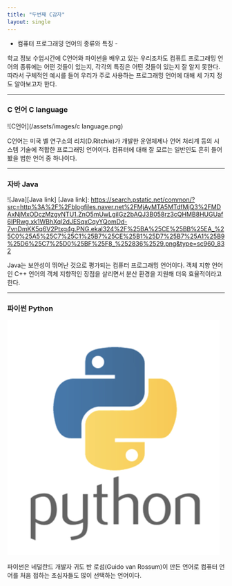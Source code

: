 ```yaml
---
title: "두번째 C감자"
layout: single
---
```

- 컴퓨터 프로그래밍 언어의 종류와 특징 -




 학교 정보 수업시간에 C언어와 파이썬을 배우고 있는 우리조차도 컴퓨트 프로그래밍 언어의 종류에는 어떤 것들이 있는지, 각각의 특징은 어떤 것들이 있는지 잘 알지 못한다. 따라서 구체적인 예시를 들어 우리가 주로 사용하는 프로그래밍 언어에 대해 세 가지 정도 알아보고자 한다.
 
---
### C 언어 C language
![C언어](/assets/images/c language.png)   

 C언어는 미국 벨 연구소의 리치(D.Ritchie)가 개발한 운영체제나 언어 처리계 등의 시스템 기술에 적합한 프로그래밍 언어이다. 컴퓨터에 대해 잘 모르는 일반인도 흔히 들어봤을 법한 언어 중 하나이다.

---
### 자바 Java
![Java][Java link]
[Java link]: https://search.pstatic.net/common/?src=http%3A%2F%2Fblogfiles.naver.net%2FMjAyMTA5MTdfMjQ3%2FMDAxNjMxODczMzgyNTU1.ZnO5mUwLgiIGz2bAQJ3B058rz3cQHMB8HUGUaf6IPRwg.xk1WBhXql2dJESqxCqyYQomDd-7vnDmKK5q6V2Ptxg4g.PNG.ekal324%2F%25BA%25CE%25BB%25EA_%25C0%25A5%25C7%25C1%25B7%25CE%25B1%25D7%25B7%25A1%25B9%25D6%25C7%25D0%25BF%25F8_%252836%2529.png&type=sc960_832

 Java는 보안성이 뛰어난 것으로 평가되는 컴퓨터 프로그래밍 언어이다. 객체 지향 언어인 C++ 언어의 객체 지향적인 장점을 살리면서 분산 환경을 지원해 더욱 효율적이라고 한다.

---
### 파이썬 Python
[![Python](/assets/images/python.png "더 자세한 내용을 원하시면 방문해 보세요!")](https://search.pstatic.net/common/?src=http%3A%2F%2Fblogfiles.naver.net%2FMjAyMTA5MTdfMjQ3%2FMDAxNjMxODczMzgyNTU1.ZnO5mUwLgiIGz2bAQJ3B058rz3cQHMB8HUGUaf6IPRwg.xk1WBhXql2dJESqxCqyYQomDd-7vnDmKK5q6V2Ptxg4g.PNG.ekal324%2F%25BA%25CE%25BB%25EA_%25C0%25A5%25C7%25C1%25B7%25CE%25B1%25D7%25B7%25A1%25B9%25D6%25C7%25D0%25BF%25F8_%252836%2529.png&type=sc960_832)

 파이썬은 네덜란드 개발자 귀도 반 로섬(Guido van Rossum)이 만든 언어로 컴퓨터 언어를 처음 접하는 초심자들도 많이 선택하는 언어이다. 
